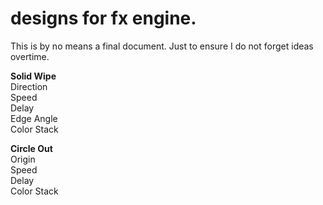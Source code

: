 # designs for fx engine.
This is by no means a final document.
Just to ensure I do not forget ideas overtime.

__Solid Wipe__    
Direction  
Speed  
Delay  
Edge Angle  
Color Stack  

__Circle Out__  
Origin  
Speed  
Delay  
Color Stack  

